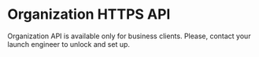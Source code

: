 # Organization HTTPS API

Organization API is available only for business clients. Please, contact your launch engineer to unlock and set up.
